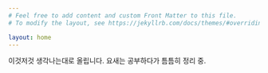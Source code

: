```yaml
---
# Feel free to add content and custom Front Matter to this file.
# To modify the layout, see https://jekyllrb.com/docs/themes/#overriding-theme-defaults

layout: home
---
```


이것저것 생각나는대로 올립니다. 요새는 공부하다가 틈틈히 정리 중. 